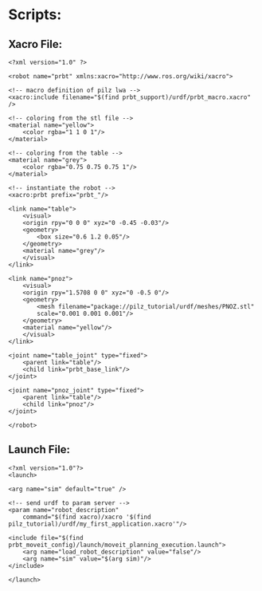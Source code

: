 # Scripts:
## Xacro File:
    <?xml version="1.0" ?>

    <robot name="prbt" xmlns:xacro="http://www.ros.org/wiki/xacro">

    <!-- macro definition of pilz lwa -->
    <xacro:include filename="$(find prbt_support)/urdf/prbt_macro.xacro" />

    <!-- coloring from the stl file -->
    <material name="yellow">
        <color rgba="1 1 0 1"/>
    </material>

    <!-- coloring from the table -->
    <material name="grey">
        <color rgba="0.75 0.75 0.75 1"/>
    </material>

    <!-- instantiate the robot -->
    <xacro:prbt prefix="prbt_"/>

    <link name="table">
        <visual>
        <origin rpy="0 0 0" xyz="0 -0.45 -0.03"/>
        <geometry>
            <box size="0.6 1.2 0.05"/>
        </geometry>
        <material name="grey"/>
        </visual>
    </link>

    <link name="pnoz">
        <visual>
        <origin rpy="1.5708 0 0" xyz="0 -0.5 0"/>
        <geometry>
            <mesh filename="package://pilz_tutorial/urdf/meshes/PNOZ.stl"
            scale="0.001 0.001 0.001"/>
        </geometry>
        <material name="yellow"/>
        </visual>
    </link>

    <joint name="table_joint" type="fixed">
        <parent link="table"/>
        <child link="prbt_base_link"/>
    </joint>

    <joint name="pnoz_joint" type="fixed">
        <parent link="table"/>
        <child link="pnoz"/>
    </joint>
    
    </robot>

## Launch File:
    <?xml version="1.0"?>
    <launch>

    <arg name="sim" default="true" />

    <!-- send urdf to param server -->
    <param name="robot_description"
        command="$(find xacro)/xacro '$(find pilz_tutorial)/urdf/my_first_application.xacro'"/>

    <include file="$(find prbt_moveit_config)/launch/moveit_planning_execution.launch">
        <arg name="load_robot_description" value="false"/>
        <arg name="sim" value="$(arg sim)"/>
    </include>

    </launch>